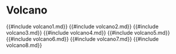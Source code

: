 # Volcano
{{#include volcano1.md}}
{{#include volcano2.md}}
{{#include volcano3.md}}
{{#include volcano4.md}}
{{#include volcano5.md}}
{{#include volcano6.md}}
{{#include volcano7.md}}
{{#include volcano8.md}}